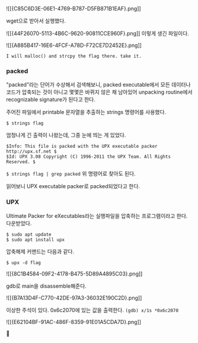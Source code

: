 ![[{C85C6D3E-06E1-4769-B787-D5FB871B1EAF}.png]]

wget으로 받아서 실행했다.

![[{44F26070-5113-4B6C-9620-90811CCE960F}.png]]
이렇게 생긴 파일이다.

![[{A885B417-16E6-4FCF-A78D-F72CE7D2452E}.png]]

`I will malloc() and strcpy the flag there. take it.`


### packed

"packed"라는 단어가 수상해서 검색해보니,
packed executable에서 모든 데이터나 코드가 압축되는 것이 아니고 몇몇은 바뀌지 않은 채 남아있어 unpacking routine에서 recognizable signature가 된다고 한다.

주어진 파일에서 printable 문자열을 추출하는 strings 명령어를 사용했다.

`$ strings flag`

엄청나게 긴 출력이 나왔는데, 그중 눈에 띄는 게 있었다.
```
$Info: This file is packed with the UPX executable packer http://upx.sf.net $
$Id: UPX 3.08 Copyright (C) 1996-2011 the UPX Team. All Rights Reserved. $
```

`$ strings flag | grep packed`
위 명령어로 찾아도 된다.

읽어보니 UPX executable packer로 packed되었다고 한다.


### UPX

Ultimate Packer for eXecutables라는 실행파일을 압축하는 프로그램이라고 한다.
다운받았다.

```
$ sudo apt update
$ sudo apt install upx
```

압축해제 커맨드는 다음과 같다.

`$ upx -d flag`

![[{8C1B4584-09F2-4178-B475-5D89A4895C03}.png]]

gdb로 main을 disassemble해준다.

![[{B7A13D4F-C770-42DE-97A3-36032E190C2D}.png]]

이상한 주석이 있다.
0x6c2070에 있는 값을 출력한다.
`(gdb) x/1s *0x6c2070`

![[{E62104BF-91AC-486F-8359-91E01A5CDA7D}.png]]

🚩